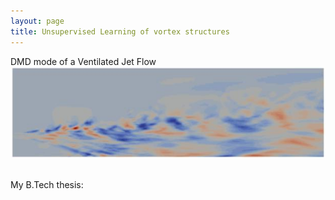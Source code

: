 ```yaml
---
layout: page
title: Unsupervised Learning of vortex structures
---
```




DMD mode of a Ventilated Jet Flow
![IPM1_photo](/assets/BTP_img_2.png) <br /> <br />


My B.Tech thesis:
<object data="../assets/SiddharthDey_BTP.pdf" width="900" height="1000" type='application/pdf'></object>
